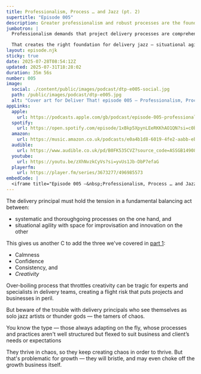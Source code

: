 ```yaml
---
title: Professionalism, Process … and Jazz (pt. 2)
supertitle: "Episode 005"
description: Greater professionalism and robust processes are the foundation for delivery jazz — situational agility, creativity, and innovation
jumbotron: |
  Professionalism demands that project delivery processes are comprehensive and robust.

  That creates the right foundation for delivery jazz — situational agility and innovation.
layout: episode.njk
sticky: true
date: 2025-07-28T08:54:12Z
updated: 2025-07-31T18:28:02
duration: 35m 56s
number: 005
image:
  social: ./content/public/images/podcast/dtp-e005-social.jpg
  path: /public/images/podcast/dtp-e005.jpg
  alt: "Cover art for Deliver That! episode 005 — Professionalism, Process … and Jazz (pt. 2)"
appLinks:
  apple:
    url: https://podcasts.apple.com/gb/podcast/episode-005-professionalism-process-and-jazz-pt-2/id1822252579?i=1000719465390
  spotify:
    url: https://open.spotify.com/episode/1xBkp5XpynLEeRKKhAO1QN?si=c0b3b844550b4806
  amazon:
    url: https://music.amazon.co.uk/podcasts/e0a4b1d8-6019-4fe2-aabb-eb3c2635c21c/episodes/bf1e0b82-27f5-47f5-b096-74b9de468ef8/deliver-that-episode-005-%E2%80%94-professionalism-process-%E2%80%A6-and-jazz-pt-2
  audible:
    url: https://www.audible.co.uk/pd/B0FK535CVZ?source_code=ASSGB149080119000H&share_location=pdp
  youtube:
    url: https://youtu.be/zXhNvzkCyVs?si=yvUs1Jb-DbP7efaG
  playerfm:
    url: https://player.fm/series/3673277/496985573
embedCode: |
  <iframe title="Episode 005 —&nbsp;Professionalism, Process … and Jazz (pt. 2)" allowtransparency="true" height="150" width="100%" style="border: none; min-width: min(100%, 430px);height:150px;" scrolling="no" data-name="pb-iframe-player" src="https://www.podbean.com/player-v2/?i=v74rv-1900906-pb&from=pb6admin&share=1&download=1&rtl=0&fonts=Arial&skin=1&font-color=auto&logo_link=episode_page&btn-skin=654771" loading="lazy"></iframe>
---
```


The delivery principal must hold the tension in a fundamental balancing act between:

- systematic and thoroughgoing processes on the one hand, and
- situational agility with space for improvisation and innovation on the other

This gives us another C to add the three we've covered in [part 1](/podcast/ep004/):

- Calmness
- Confidence
- Consistency, and
- *Creativity*

Over-boiling process that throttles creativity can be tragic for experts and specialists in delivery teams, creating a flight risk that puts projects and businesses in peril.

But beware of the trouble with delivery principals who see themselves as solo jazz artists or thunder gods — the tamers of chaos.

You know the type — those always adapting on the fly, whose processes and practices aren't well structured but flexed to suit business and client’s needs or expectations

They thrive in chaos, so they keep creating chaos in order to thrive. But that's problematic for growth — they will bristle, and may even choke off the growth business itself.
